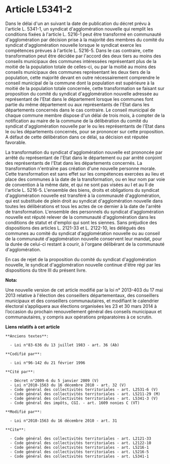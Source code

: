 # Article L5341-2

Dans le délai d'un an suivant la date de publication du décret prévu à l'article L. 5341-1, un syndicat d'agglomération
nouvelle qui remplit les conditions fixées à l'article L. 5216-1 peut être transformé en communauté d'agglomération par
décision prise à la majorité des membres du comité du syndicat d'agglomération nouvelle lorsque le syndicat exerce les
compétences prévues à l'article L. 5216-5. Dans le cas contraire, cette transformation peut être décidée par l'accord des
deux tiers au moins des conseils municipaux des communes intéressées représentant plus de la moitié de la population totale
de celles-ci, ou par la moitié au moins des conseils municipaux des communes représentant les deux tiers de la population,
cette majorité devant en outre nécessairement comprendre le conseil municipal de la commune dont la population est supérieure
à la moitié de la population totale concernée, cette transformation se faisant sur proposition du comité du syndicat
d'agglomération nouvelle adressée au représentant de l'Etat dans le département lorsque les communes font partie du même
département ou aux représentants de l'Etat dans les départements concernés dans le cas contraire. Le conseil municipal de
chaque commune membre dispose d'un délai de trois mois, à compter de la notification au maire de la commune de la
délibération du comité du syndicat d'agglomération nouvelle par le ou les représentants de l'Etat dans le ou les départements
concernés, pour se prononcer sur cette proposition. A défaut de cette délibération dans ce délai, sa décision est réputée
favorable. 

La transformation du syndicat d'agglomération nouvelle est prononcée par arrêté du représentant de l'Etat dans le département
ou par arrêté conjoint des représentants de l'Etat dans les départements concernés. La transformation n'entraîne pas création
d'une nouvelle personne morale. Cette transformation est sans effet sur les compétences exercées au lieu et place des
communes à la date de la transformation, ou en leur nom par voie de convention à la même date, et qui ne sont pas visées au I
et au II de l'article L. 5216-5. L'ensemble des biens, droits et obligations du syndicat d'agglomération nouvelle est
transféré à la communauté d'agglomération, qui est substituée de plein droit au syndicat d'agglomération nouvelle dans toutes
les délibérations et tous les actes de ce dernier à la date de l'arrêté de transformation. L'ensemble des personnels du
syndicat d'agglomération nouvelle est réputé relever de la communauté d'agglomération dans les conditions de statut et
d'emploi qui sont les siennes. Sans préjudice des dispositions des articles L. 2121-33 et L. 2122-10, les délégués des
communes au comité du syndicat d'agglomération nouvelle ou au conseil de la communauté d'agglomération nouvelle conservent
leur mandat, pour la durée de celui-ci restant à courir, à l'organe délibérant de la communauté d'agglomération. 

En cas de rejet de la proposition du comité du syndicat d'agglomération nouvelle, le syndicat d'agglomération nouvelle
continue d'être régi par les dispositions du titre III du présent livre.

**Nota:**

Une nouvelle version de cet article modifié par la loi n° 2013-403 du 17 mai 2013 relative à l'élection des conseillers
départementaux, des conseillers municipaux et des conseillers communautaires, et modifiant le calendrier électoral
s’appliquera aux élections organisées les 23 et 30 mars 2014 à l’occasion du prochain renouvellement général des conseils
municipaux et communautaires, y compris aux opérations préparatoires à ce scrutin.

**Liens relatifs à cet article**

	**Anciens textes**:

	  - Loi n°83-636 du 13 juillet 1983 - art. 36 (Ab)

	**Codifié par**:

	  - Loi n°96-142 du 21 février 1996

	**Cité par**:

	  - Décret n°2009-6 du 5 janvier 2009 (V)
	  - Loi n°2010-1563 du 16 décembre 2010 - art. 32 (V)
	  - Code général des collectivités territoriales - art. L2531-6 (V)
	  - Code général des collectivités territoriales - art. L5211-29 (M)
	  - Code général des collectivités territoriales - art. L5341-3 (V)
	  - Code général des impôts, CGI. - art. 1609 nonies C (VT)

	**Modifié par**:

	  - Loi n°2010-1563 du 16 décembre 2010 - art. 31

	**Cite**:

	  - Code général des collectivités territoriales - art. L2121-33
	  - Code général des collectivités territoriales - art. L2122-10
	  - Code général des collectivités territoriales - art. L5216-1
	  - Code général des collectivités territoriales - art. L5216-5
	  - Code général des collectivités territoriales - art. L5341-1
